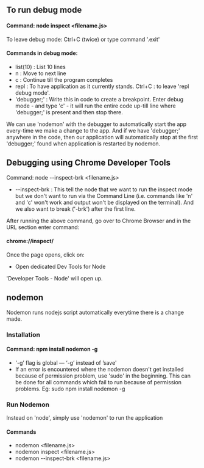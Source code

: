 ## To run debug mode
#### Command: node inspect <filename.js>
To leave debug mode: Ctrl+C (twice) or type command '.exit'

#### Commands in debug mode:

* list(10)    :   List 10 lines
* n           :   Move to next line
* c           :   Continue till the program completes
* repl        :   To have application as it currently stands. Ctrl+C : to leave 'repl debug mode'.
* 'debugger;' :   Write this in code to create a breakpoint. Enter debug mode - and type 'c' - it will run the entire code up-till line where 'debugger;' is present and then stop there.

We can use 'nodemon' with the debugger to automatically start the app every-time we make a change to the app. And if we have 'debugger;' anywhere in the code, then our application will automatically stop at the first 'debugger;' found when application is restarted by nodemon.

## Debugging using Chrome Developer Tools
Command: node --inspect-brk <filename.js>

* --inspect-brk : This tell the node that we want to run the inspect mode but we don't want to run via the Command Line (i.e. commands like 'n' and 'c' won't work and output won't be displayed on the terminal). And we also want to break ('-brk') after the first line.

After running the above command, go over to Chrome Browser and in the URL section enter command:

#### chrome://inspect/

Once the page opens, click on:
* Open dedicated Dev Tools for Node

'Developer Tools - Node' will open up.

## nodemon
Nodemon runs nodejs script automatically everytime there is a change made.

### Installation
#### Command: npm install nodemon -g

 * '-g’ flag is global — ‘-g’ instead of ’save'
* If an error is encountered where the nodemon doesn't get installed because of permission problem, use 'sudo' in the beginning. This can be done for all commands which fail to run because of permission problems.
Eg: sudo npm install nodemon -g

### Run Nodemon
Instead on 'node', simply use 'nodemon' to run the application
#### Commands
* nodemon <filename.js>
* nodemon inspect <filename.js>
* nodemon --inspect-brk <filename.js>
